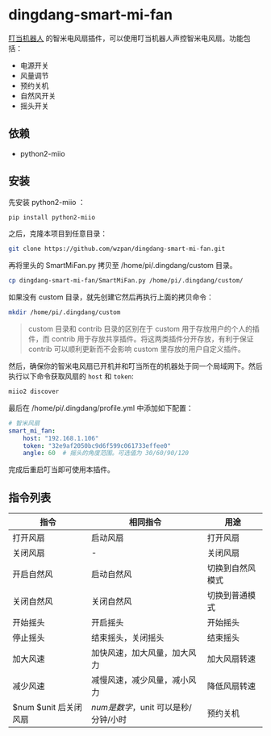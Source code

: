 # dingdang-smart-mi-fan

[叮当机器人](http://github.com/wzpan/dingdang-robot) 的智米电风扇插件，可以使用叮当机器人声控智米电风扇。功能包括：

* 电源开关
* 风量调节
* 预约关机
* 自然风开关
* 摇头开关

## 依赖

* python2-miio

## 安装

先安装 python2-miio ：

``` sh
pip install python2-miio
```

之后，克隆本项目到任意目录：

``` sh
git clone https://github.com/wzpan/dingdang-smart-mi-fan.git
```

再将里头的 SmartMiFan.py 拷贝至 /home/pi/.dingdang/custom 目录。

``` sh
cp dingdang-smart-mi-fan/SmartMiFan.py /home/pi/.dingdang/custom/
```

如果没有 custom 目录，就先创建它然后再执行上面的拷贝命令：

``` sh
mkdir /home/pi/.dingdang/custom
```

> custom 目录和 contrib 目录的区别在于 custom 用于存放用户的个人的插件，而 contrib 用于存放共享插件。将这两类插件分开存放，有利于保证 contrib 可以顺利更新而不会影响 custom 里存放的用户自定义插件。

然后，确保你的智米电风扇已开机并和叮当所在的机器处于同一个局域网下。然后执行以下命令获取风扇的 `host` 和  `token`:

``` sh
miio2 discover
```

最后在 /home/pi/.dingdang/profile.yml 中添加如下配置：

``` yml
# 智米风扇
smart_mi_fan:
    host: "192.168.1.106"
    token: "32e9af2050bc9d6f599c061733effee0"
    angle: 60  # 摇头的角度范围。可选值为 30/60/90/120
```

完成后重启叮当即可使用本插件。

## 指令列表

| 指令 | 相同指令  |  用途 |
| ---- | -------- | ----- |
| 打开风扇 | 启动风扇 | 打开风扇 |
| 关闭风扇 | - | 关闭风扇 |
| 开启自然风 | 启动自然风    | 切换到自然风模式 |
| 关闭自然风 | 关闭自然风    | 切换到普通模式 |
| 开始摇头 | 开启摇头    | 开始摇头 |
| 停止摇头 | 结束摇头，关闭摇头    | 结束摇头 |
| 加大风速 | 加快风速，加大风量，加大风力    | 加大风扇转速 |
| 减少风速 | 减慢风速，减少风量，减小风力    | 降低风扇转速 |
| $num $unit 后关闭风扇 | $num 是数字，$unit 可以是秒/分钟/小时  | 预约关机 |



